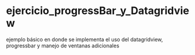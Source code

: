 # ejercicio_progressBar_y_Datagridview
ejemplo básico en donde se implementa el uso del datagridview, progressbar y manejo de ventanas adicionales
